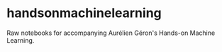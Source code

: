 # handsonmachinelearning
Raw notebooks for accompanying Aurélien Géron's Hands-on Machine Learning.
